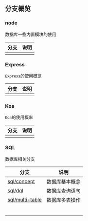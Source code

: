 ## 分支概览

### node

数据库一些内置模块的使用

| 分支 | 说明 |
| ---- | ---- |
|      |      |



### Express

`Express`的使用概览

| 分支 | 说明 |
| ---- | ---- |
|      |      |



### Koa

`Koa`的使用概率

| 分支 | 说明 |
| ---- | ---- |
|      |      |





### SQL

数据库相关分支

| 分支          | 说明           |
| ------------- | -------------- |
| [sql/concept](https://github.com/coder-klaus/node-tutorial/tree/sql/concept) | 数据库基本概念 |
| [sql/dql](https://github.com/coder-klaus/node-tutorial/tree/sql/dql)           |     数据库查询语句           |
|    [sql/multi-table](https://github.com/coder-klaus/node-tutorial/tree/sql/multi-table)           |    数据库多表操作           |
|               |                |
|               |                |
|               |                |
|               |                |
|               |                |
|               |                |

